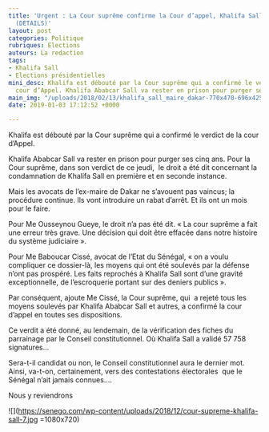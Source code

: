 ```yaml
---
title: 'Urgent : La Cour suprême confirme la Cour d’appel, Khalifa Sall reste en prison
  (DETAILS)'
layout: post
categories: Politique
rubriques: Elections
auteurs: La redaction
tags:
- Khalifa Sall
- Elections présidentielles
mini_desc: Khalifa est débouté par la Cour suprême qui a confirmé le verdict de la
  cour d’Appel. Khalifa Ababcar Sall va rester en prison pour purger ses..
main_img: "/uploads/2018/02/13/khalifa_sall_maire_dakar-770x470-696x425.jpg"
date: 2019-01-03 17:12:52 +0000

---
```

Khalifa est débouté par la Cour suprême qui a confirmé le verdict de la cour d’Appel.

Khalifa Ababcar Sall va rester en prison pour purger ses cinq ans. Pour la Cour suprême, dans son verdict de ce jeudi,  le droit a été dit concernant la condamnation de Khalifa Sall en première et en seconde instance.

Mais les avocats de l’ex-maire de Dakar ne s’avouent pas vaincus; la procédure continue. Ils vont introduire un rabat d’arrêt. Et ils ont un mois pour le faire.

Pour Me Ousseynou Gueye, le droit n’a pas été dit. « La cour suprême a fait une erreur très grave. Une décision qui doit être effacée dans notre histoire du système judiciaire ».

Pour Me Baboucar Cissé, avocat de l’Etat du Sénégal, « on a voulu compliquer ce dossier-là, les moyens qui ont été soulevés par la défense n’ont pas prospéré. Les faits reprochés à Khalifa Sall sont d’une gravité exceptionnelle, de l’escroquerie portant sur des deniers publics ».

Par conséquent, ajoute Me Cissé, la Cour suprême, qui  a rejeté tous les moyens soulevés par Khalifa Ababcar Sall et autres, a confirmé la cour d’appel en toutes ses dispositions.

Ce verdit a été donné, au lendemain, de la vérification des fiches du parrainage par le Conseil constitutionnel. Où Khalifa Sall a validé 57 758 signatures…

Sera-t-il candidat ou non, le Conseil constitutionnel aura le dernier mot. Ainsi, va-t-on, certainement, vers des contestations électorales  que le Sénégal n’ait jamais connues….

Nous y reviendrons

![](https://senego.com/wp-content/uploads/2018/12/cour-supreme-khalifa-sall-7.jpg =1080x720)